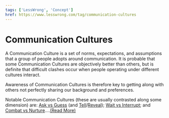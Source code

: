 ```yaml
---
tags: ['LessWrong', 'Concept']
href: https://www.lesswrong.com/tag/communication-cultures
---
```


# Communication Cultures
A Communication Culture is a set of norms, expectations, and assumptions that a group of people adopts around communication. It is probable that some Communication Cultures are objectively better than others, but is definite that difficult clashes occur when people operating under different cultures interact.

Awareness of Communication Cultures is therefore key to getting along with others not perfectly sharing our background and preferences.

Notable Communication Cultures (these are usually contrasted along some dimension) are: [Ask vs Guess](https://www.lessestwrong.com/posts/vs3kzjLhbdKsndnBy/ask-and-guess) (and [Tell](https://www.lessestwrong.com/posts/rEBXN3x6kXgD4pLxs/tell-culture)/[Reveal](https://malcolmocean.com/2015/06/reveal-culture/)); [Wait vs Interrupt](https://www.lessestwrong.com/posts/LuXb6CZG4x7pDRBP8/wait-vs-interrupt-culture); and [Combat vs Nurture](https://www.lessestwrong.com/posts/ExssKjAaXEEYcnzPd/conversational-cultures-combat-vs-nurture-v2)....[(Read More)]()

